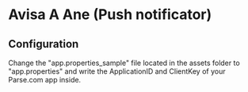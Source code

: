 # Avisa A Ane (Push notificator)
## Configuration

Change the "app.properties_sample" file located in the assets folder to "app.properties" and write the ApplicationID and ClientKey of your Parse.com app inside.
